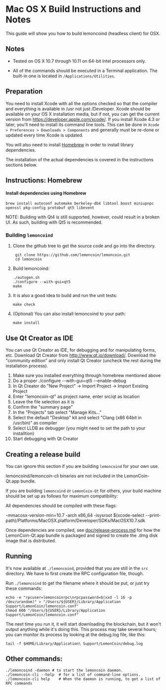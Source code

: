 Mac OS X Build Instructions and Notes
====================================
This guide will show you how to build lemoncoind (headless client) for OSX.

Notes
-----

* Tested on OS X 10.7 through 10.11 on 64-bit Intel processors only.

* All of the commands should be executed in a Terminal application. The
built-in one is located in `/Applications/Utilities`.

Preparation
-----------

You need to install Xcode with all the options checked so that the compiler
and everything is available in /usr not just /Developer. Xcode should be
available on your OS X installation media, but if not, you can get the
current version from https://developer.apple.com/xcode/. If you install
Xcode 4.3 or later, you'll need to install its command line tools. This can
be done in `Xcode > Preferences > Downloads > Components` and generally must
be re-done or updated every time Xcode is updated.

You will also need to install [Homebrew](http://brew.sh) in order to install library
dependencies.

The installation of the actual dependencies is covered in the instructions
sections below.

Instructions: Homebrew
----------------------

#### Install dependencies using Homebrew

    brew install autoconf automake berkeley-db4 libtool boost miniupnpc openssl pkg-config protobuf qt5 libevent

NOTE: Building with Qt4 is still supported, however, could result in a broken UI. As such, building with Qt5 is recommended.

### Building `lemoncoind`

1. Clone the github tree to get the source code and go into the directory.

        git clone https://github.com/lemoncoin/lemoncoin.git
        cd lemoncoin

2.  Build lemoncoind:

        ./autogen.sh
        ./configure --with-gui=qt5
        make

3.  It is also a good idea to build and run the unit tests:

        make check

4.  (Optional) You can also install lemoncoind to your path:

        make install

Use Qt Creator as IDE
------------------------
You can use Qt Creator as IDE, for debugging and for manipulating forms, etc.
Download Qt Creator from http://www.qt.io/download/. Download the "community edition" and only install Qt Creator (uncheck the rest during the installation process).

1. Make sure you installed everything through homebrew mentioned above 
2. Do a proper ./configure --with-gui=qt5 --enable-debug
3. In Qt Creator do "New Project" -> Import Project -> Import Existing Project
4. Enter "lemoncoin-qt" as project name, enter src/qt as location
5. Leave the file selection as it is
6. Confirm the "summary page"
7. In the "Projects" tab select "Manage Kits..."
8. Select the default "Desktop" kit and select "Clang (x86 64bit in /usr/bin)" as compiler
9. Select LLDB as debugger (you might need to set the path to your installtion)
10. Start debugging with Qt Creator

Creating a release build
------------------------
You can ignore this section if you are building `lemoncoind` for your own use.

lemoncoind/lemoncoin-cli binaries are not included in the LemonCoin-Qt.app bundle.

If you are building `lemoncoind` or `LemonCoin-Qt` for others, your build machine should be set up
as follows for maximum compatibility:

All dependencies should be compiled with these flags:

 -mmacosx-version-min=10.7
 -arch x86_64
 -isysroot $(xcode-select --print-path)/Platforms/MacOSX.platform/Developer/SDKs/MacOSX10.7.sdk

Once dependencies are compiled, see [doc/release-process.md](release-process.md) for how the LemonCoin-Qt.app
bundle is packaged and signed to create the .dmg disk image that is distributed.

Running
-------

It's now available at `./lemoncoind`, provided that you are still in the `src`
directory. We have to first create the RPC configuration file, though.

Run `./lemoncoind` to get the filename where it should be put, or just try these
commands:

    echo -e "rpcuser=lemoncoinrpc\nrpcpassword=$(xxd -l 16 -p /dev/urandom)" > "/Users/${USER}/Library/Application Support/LemonCoin/lemoncoin.conf"
    chmod 600 "/Users/${USER}/Library/Application Support/LemonCoin/lemoncoin.conf"

The next time you run it, it will start downloading the blockchain, but it won't
output anything while it's doing this. This process may take several hours;
you can monitor its process by looking at the debug.log file, like this:

    tail -f $HOME/Library/Application\ Support/LemonCoin/debug.log

Other commands:
-------

    ./lemoncoind -daemon # to start the lemoncoin daemon.
    ./lemoncoin-cli --help  # for a list of command-line options.
    ./lemoncoin-cli help    # When the daemon is running, to get a list of RPC commands
